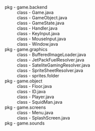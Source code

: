 
pkg - game.backend<br />
      &nbsp;&nbsp;&nbsp;&nbsp;&nbsp;&nbsp;&nbsp;&nbsp;&nbsp; class - Game.java<br />
      &nbsp;&nbsp;&nbsp;&nbsp;&nbsp;&nbsp;&nbsp;&nbsp;&nbsp;&nbsp;class - GameObject.java<br />
      &nbsp;&nbsp;&nbsp;&nbsp;&nbsp;&nbsp;&nbsp;&nbsp;&nbsp;&nbsp;class - GameState.java<br />
      &nbsp;&nbsp;&nbsp;&nbsp;&nbsp;&nbsp;&nbsp;&nbsp;&nbsp;&nbsp;class - Handler.java<br />
      &nbsp;&nbsp;&nbsp;&nbsp;&nbsp;&nbsp;&nbsp;&nbsp;&nbsp;&nbsp;class - KeyInput.java<br />
      &nbsp;&nbsp;&nbsp;&nbsp;&nbsp;&nbsp;&nbsp;&nbsp;&nbsp;&nbsp;class - MouseInput.java<br />
      &nbsp;&nbsp;&nbsp;&nbsp;&nbsp;&nbsp;&nbsp;&nbsp;&nbsp;&nbsp;class - Window.java<br />
pkg - game.graphics<br />
      &nbsp;&nbsp;&nbsp;&nbsp;&nbsp;&nbsp;&nbsp;&nbsp;&nbsp;&nbsp;class - BufferedImageLoader.java<br />
      &nbsp;&nbsp;&nbsp;&nbsp;&nbsp;&nbsp;&nbsp;&nbsp;&nbsp;&nbsp;class - JetPackFuelResolver.java<br />
      &nbsp;&nbsp;&nbsp;&nbsp;&nbsp;&nbsp;&nbsp;&nbsp;&nbsp;&nbsp;class - SateliteGamingResolver.java<br />
      &nbsp;&nbsp;&nbsp;&nbsp;&nbsp;&nbsp;&nbsp;&nbsp;&nbsp;&nbsp;class - SpriteSheetResolver.java<br />
      &nbsp;&nbsp;&nbsp;&nbsp;&nbsp;&nbsp;&nbsp;&nbsp;&nbsp;&nbsp;class - sprites.folder<br />
pkg - game.object<br />
      &nbsp;&nbsp;&nbsp;&nbsp;&nbsp;&nbsp;&nbsp;&nbsp;&nbsp;&nbsp;class - Floor.java<br />
      &nbsp;&nbsp;&nbsp;&nbsp;&nbsp;&nbsp;&nbsp;&nbsp;&nbsp;&nbsp;class - ID.java<br />
      &nbsp;&nbsp;&nbsp;&nbsp;&nbsp;&nbsp;&nbsp;&nbsp;&nbsp;&nbsp;class - Player.java<br />
      &nbsp;&nbsp;&nbsp;&nbsp;&nbsp;&nbsp;&nbsp;&nbsp;&nbsp;&nbsp;class - SquidMan.java<br />
pkg - game.screens<br />
      &nbsp;&nbsp;&nbsp;&nbsp;&nbsp;&nbsp;&nbsp;&nbsp;&nbsp;&nbsp;class - Menu.java<br />
      &nbsp;&nbsp;&nbsp;&nbsp;&nbsp;&nbsp;&nbsp;&nbsp;&nbsp;&nbsp;class - SplashScreen.java<br />
pkg - game.sounds<br />

